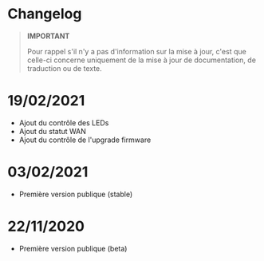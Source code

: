 # Changelog

>**IMPORTANT**
>
>Pour rappel s'il n'y a pas d'information sur la mise à jour, c'est que celle-ci concerne uniquement de la mise à jour de documentation, de traduction ou de texte.

# 19/02/2021
- Ajout du contrôle des LEDs
- Ajout du statut WAN 
- Ajout du contrôle de l'upgrade firmware

# 03/02/2021
- Première version publique (stable)

# 22/11/2020
- Première version publique (beta)

